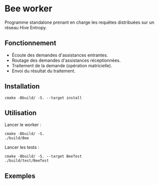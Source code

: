 # Bee worker
Programme standalone prenant en charge les requêtes distribuées sur un réseau Hive Entropy.

## Fonctionnement
- Écoute des demandes d'assistances entrantes.
- Routage des demandes d'assistances réceptionnées.
- Traitement de la demande (opération matricielle).
- Envoi du résultat du traitement.

## Installation
```
cmake -Bbuild/ -S. --target install
```

## Utilisation
Lancer le worker :
```
cmake -Bbuild/ -S.
./build/Bee
```
Lancer les tests :
```
cmake -Bbuild/ -S. --target BeeTest
./build/test/BeeTest
```

## Exemples